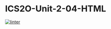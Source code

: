 # ICS2O-Unit-2-04-HTML
 [![linter](https://github.com/Samir-Allaham/ICS2O-Unit-2-04-HTML/workflows/linter/badge.svg)](https://github.com/marketplace/actions/super-linter)
